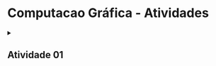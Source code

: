 # Computacao Gráfica - Atividades
<details>
  <summary><h2>Atividade 01</h2></summary>

  A `ImageManager` é uma classe C++ que oferece métodos para criar e salvar imagens com diferentes formas e estilos usando a biblioteca ImageMagick++. A classe fornece três principais funcionalidades:

  1. **Salvar uma Imagem Quadrada**:</br>
  O método `saveSquareImage` permite criar e salvar uma imagem quadrada com cores de fundo personalizadas e um quadrado colorido dentro dela.
      ```cpp
      void saveSquareImage(const string& fileName, int width, int height, const string& backgroundColor, const string& squareColor)
      ```
      - `fileName`: O nome do arquivo de saída.
      - `width e height`: As dimensões da imagem quadrada.
      - `backgroundColor`: A cor de fundo da imagem.
      - `squareColor`: A cor do quadrado dentro da imagem. 
  2. **Salvar uma Imagem em Degradê**:</br>
  O método `saveDegradeImage` permite criar e salvar uma imagem com um degradê de cores entre duas cores especificadas.
      ```cpp
      void saveDegradeImage(const string& fileName, int width, int height, const string& color1,  const string& color2)
      ```
      - `fileName`: O nome do arquivo de saída.
      - `width e height`: As dimensões da imagem degradê.
      - `color1 e color2`: As cores que definem o degradê.
  3. **Salvar uma imagem com um circulo**: </br>
  O método `saveCircleImage` permite criar e salvar uma imagem com um círculo desenhado dentro dela. Você pode personalizar a cor de fundo da imagem e a cor do círculo.
      ```cpp
      void saveCircleImage(const string& fileName, int width, int height, const string& backgroundColor, const string& circleColor)
      ```
      - `fileName`: O nome do arquivo de saída.
      - `width e height`: As dimensões da imagem.
      - `backgroundColor`: A cor de fundo da imagem.
      - `circleColor`: A cor do círculo desenhado na imagem.
    
  Para usar a classe `ImageManager`, você deve instanciá-la e, em seguida, chamar os métodos relevantes para criar e salvar as imagens desejadas. Certifique-se de ter o ImageMagick++ configurado e instalado em seu ambiente antes de usar essa classe. 
</details>

